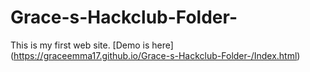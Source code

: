 # Grace-s-Hackclub-Folder-

This is my first web site. [Demo is here] (https://graceemma17.github.io/Grace-s-Hackclub-Folder-/Index.html)
